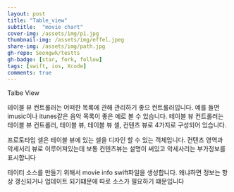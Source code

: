 ```yaml
---
layout: post
title: "Table_view" 
subtitle:  "movie chart"
cover-img: /assets/img/p1.jpg
thumbnail-img: /assets/img/effel.jpeg
share-img: /assets/img/path.jpg
gh-repo: Seongwk/testts
gh-badge: [star, fork, follow]
tags: [swift, ios, Xcode]
comments: true
---
```


Talbe View

테이블 뷰 컨트롤러는 어떠한 목록에 관해 관리하기 좋으 컨트롤러입니다.
예를 들면 imusic이나 itunes같은 음악 목록이 좋은 예로 볼 수 있습니다.
테이블 뷰 컨트롤러는 테이블 뷰 컨트롤러, 테이블 뷰, 테이블 뷰 셀, 컨텐츠 뷰로 4가지로 구성되어 있습니다.

프로토타입 셀은 테이블 뷰에 있는 셀을 디자인 할 수 있는 객체입니다. 컨텐츠 영역과 악세서리 뷰로 이루어져있는데 
보통 컨텐츠뷰는 설명이 써있고 악세사리는 부가정보를 표시합니다

테이터 소스를 만들기 위해서 movie info swift파일을 생성합니다. 
왜냐하면 정보는 항상 갱신되거나 업데이트 되기떄문에 따로 소스가 필요하기 떄문입니다



